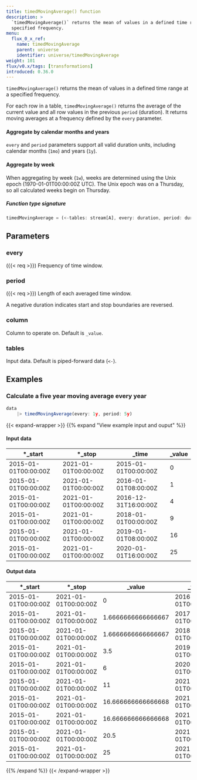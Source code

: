 ```yaml
---
title: timedMovingAverage() function
description: >
  `timedMovingAverage()` returns the mean of values in a defined time range at a
  specified frequency.
menu:
  flux_0_x_ref:
    name: timedMovingAverage
    parent: universe
    identifier: universe/timedMovingAverage
weight: 101
flux/v0.x/tags: [transformations]
introduced: 0.36.0
---
```


<!------------------------------------------------------------------------------

IMPORTANT: This page was generated from comments in the Flux source code. Any
edits made directly to this page will be overwritten the next time the
documentation is generated. 

To make updates to this documentation, update the function comments above the
function definition in the Flux source code:

https://github.com/influxdata/flux/blob/master/stdlib/universe/universe.flux#L4243-L4248

Contributing to Flux: https://github.com/influxdata/flux#contributing
Fluxdoc syntax: https://github.com/influxdata/flux/blob/master/docs/fluxdoc.md

------------------------------------------------------------------------------->

`timedMovingAverage()` returns the mean of values in a defined time range at a
specified frequency.

For each row in a table, `timedMovingAverage()` returns the average of the
current value and all row values in the previous `period` (duration).
It returns moving averages at a frequency defined by the `every` parameter.

#### Aggregate by calendar months and years
`every` and `period` parameters support all valid duration units, including
calendar months (`1mo`) and years (`1y`).

#### Aggregate by week
When aggregating by week (`1w`), weeks are determined using the Unix epoch
(1970-01-01T00:00:00Z UTC). The Unix epoch was on a Thursday, so all
calculated weeks begin on Thursday.

##### Function type signature

```js
timedMovingAverage = (<-tables: stream[A], every: duration, period: duration, ?column: string) => stream[B] where A: Record, B: Record
```

## Parameters

### every
({{< req >}})
Frequency of time window.



### period
({{< req >}})
Length of each averaged time window.

A negative duration indicates start and stop boundaries are reversed.

### column

Column to operate on. Default is `_value`.



### tables

Input data. Default is piped-forward data (`<-`).




## Examples

### Calculate a five year moving average every year

```js
data
    |> timedMovingAverage(every: 1y, period: 5y)
```

{{< expand-wrapper >}}
{{% expand "View example input and ouput" %}}

#### Input data

| *_start              | *_stop               | _time                | _value  |
| -------------------- | -------------------- | -------------------- | ------- |
| 2015-01-01T00:00:00Z | 2021-01-01T00:00:00Z | 2015-01-01T00:00:00Z | 0       |
| 2015-01-01T00:00:00Z | 2021-01-01T00:00:00Z | 2016-01-01T08:00:00Z | 1       |
| 2015-01-01T00:00:00Z | 2021-01-01T00:00:00Z | 2016-12-31T16:00:00Z | 4       |
| 2015-01-01T00:00:00Z | 2021-01-01T00:00:00Z | 2018-01-01T00:00:00Z | 9       |
| 2015-01-01T00:00:00Z | 2021-01-01T00:00:00Z | 2019-01-01T08:00:00Z | 16      |
| 2015-01-01T00:00:00Z | 2021-01-01T00:00:00Z | 2020-01-01T16:00:00Z | 25      |


#### Output data

| *_start              | *_stop               | _value             | _time                |
| -------------------- | -------------------- | ------------------ | -------------------- |
| 2015-01-01T00:00:00Z | 2021-01-01T00:00:00Z | 0                  | 2016-01-01T00:00:00Z |
| 2015-01-01T00:00:00Z | 2021-01-01T00:00:00Z | 1.6666666666666667 | 2017-01-01T00:00:00Z |
| 2015-01-01T00:00:00Z | 2021-01-01T00:00:00Z | 1.6666666666666667 | 2018-01-01T00:00:00Z |
| 2015-01-01T00:00:00Z | 2021-01-01T00:00:00Z | 3.5                | 2019-01-01T00:00:00Z |
| 2015-01-01T00:00:00Z | 2021-01-01T00:00:00Z | 6                  | 2020-01-01T00:00:00Z |
| 2015-01-01T00:00:00Z | 2021-01-01T00:00:00Z | 11                 | 2021-01-01T00:00:00Z |
| 2015-01-01T00:00:00Z | 2021-01-01T00:00:00Z | 16.666666666666668 | 2021-01-01T00:00:00Z |
| 2015-01-01T00:00:00Z | 2021-01-01T00:00:00Z | 16.666666666666668 | 2021-01-01T00:00:00Z |
| 2015-01-01T00:00:00Z | 2021-01-01T00:00:00Z | 20.5               | 2021-01-01T00:00:00Z |
| 2015-01-01T00:00:00Z | 2021-01-01T00:00:00Z | 25                 | 2021-01-01T00:00:00Z |

{{% /expand %}}
{{< /expand-wrapper >}}
